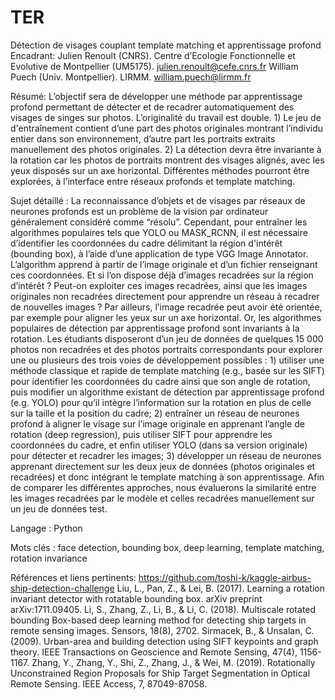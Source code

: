 # TER
Détection de visages couplant template matching et apprentissage profond
Encadrant: 
Julien Renoult (CNRS). Centre d’Ecologie Fonctionnelle et Evolutive de Montpellier (UM5175). julien.renoult@cefe.cnrs.fr
William Puech (Univ. Montpellier). LIRMM. william.puech@lirmm.fr 
 
Résumé: 
L’objectif sera de développer une méthode par apprentissage profond permettant de détecter et de recadrer automatiquement des visages de singes sur photos. L’originalité du travail est double. 1) Le jeu de d'entraînement contient d’une part des photos originales montrant l’individu entier dans son environnement, d’autre part les portraits extraits manuellement des photos originales. 2) La détection devra être invariante à la rotation car les photos de portraits montrent des visages alignés, avec les yeux disposés sur un axe horizontal. Différentes méthodes pourront être explorées, à l’interface entre réseaux profonds et template matching.



Sujet détaillé : 
La reconnaissance d’objets et de visages par réseaux de neurones profonds est un problème de la vision par ordinateur généralement considéré comme “résolu”. Cependant, pour entraîner les algorithmes populaires tels que YOLO ou MASK_RCNN, il est nécessaire d’identifier les coordonnées du cadre délimitant la région d'intérêt (bounding box), à l’aide d’une application de type VGG Image Annotator. L’algorithm apprend à partir de l’image originale et d’un fichier renseignant ces coordonnées. Et si l’on dispose déjà d’images recadrées sur la région d’intérêt ? Peut-on exploiter ces images recadrées, ainsi que les images originales non recadrées directement pour apprendre un réseau à recadrer de nouvelles images ? Par ailleurs, l’image recadrée peut avoir été orientée, par exemple pour aligner les yeux sur un axe horizontal. Or, les algorithmes populaires de détection par apprentissage profond sont invariants à la rotation.
Les étudiants disposeront d’un jeu de données de quelques 15 000 photos non recadrées et des photos portraits correspondants pour explorer une ou plusieurs des trois voies de développement possibles : 1) utiliser une méthode classique et rapide de template matching (e.g., basée sur les SIFT) pour identifier les coordonnées du cadre ainsi que son angle de rotation, puis modifier un algorithme existant de détection par apprentissage profond (e.g. YOLO) pour qu’il intègre l’information sur la rotation en plus de celle sur la taille et la position du cadre; 2) entraîner un réseau de neurones profond à aligner le visage sur l’image originale en apprenant l’angle de rotation (deep regression), puis utiliser SIFT pour apprendre les coordonnées du cadre, et enfin utiliser YOLO (dans sa version originale) pour détecter et recadrer les images; 3) développer un réseau de neurones apprenant directement sur les deux jeux de données (photos originales et recadrées) et donc intégrant le template matching à son apprentissage. Afin de comparer les différentes approches, nous évaluerons la similarité entre les images recadrées par le modèle et celles recadrées manuellement sur un jeu de données test.

Langage : Python

Mots clés : 
face detection, bounding box, deep learning, template matching, rotation invariance

Références et liens pertinents:
https://github.com/toshi-k/kaggle-airbus-ship-detection-challenge 
Liu, L., Pan, Z., & Lei, B. (2017). Learning a rotation invariant detector with rotatable bounding box. arXiv preprint arXiv:1711.09405.
Li, S., Zhang, Z., Li, B., & Li, C. (2018). Multiscale rotated bounding Box-based deep learning method for detecting ship targets in remote sensing images. Sensors, 18(8), 2702.
Sirmacek, B., & Unsalan, C. (2009). Urban-area and building detection using SIFT keypoints and graph theory. IEEE Transactions on Geoscience and Remote Sensing, 47(4), 1156-1167.
Zhang, Y., Zhang, Y., Shi, Z., Zhang, J., & Wei, M. (2019). Rotationally Unconstrained Region Proposals for Ship Target Segmentation in Optical Remote Sensing. IEEE Access, 7, 87049-87058.
